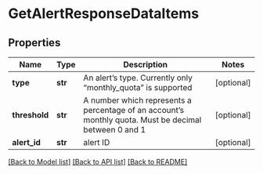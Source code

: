 # GetAlertResponseDataItems

## Properties
Name | Type | Description | Notes
------------ | ------------- | ------------- | -------------
**type** | **str** | An alert’s type. Currently only “monthly_quota” is supported | [optional] 
**threshold** | **str** | A number which represents a percentage of an account’s monthly quota. Must be decimal between 0 and 1 | [optional] 
**alert_id** | **str** | alert ID | [optional] 

[[Back to Model list]](../README.md#documentation-for-models) [[Back to API list]](../README.md#documentation-for-api-endpoints) [[Back to README]](../README.md)


